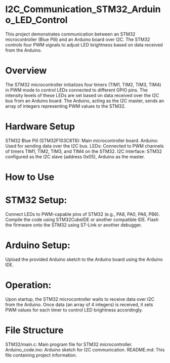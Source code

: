 # I2C_Communication_STM32_Arduino_LED_Control
This project demonstrates communication between an STM32 microcontroller (Blue Pill) and an Arduino board over I2C. The STM32 controls four PWM signals to adjust LED brightness based on data received from the Arduino.

# Overview
The STM32 microcontroller initializes four timers (TIM1, TIM2, TIM3, TIM4) in PWM mode to control LEDs connected to different GPIO pins. The intensity levels of these LEDs are set based on data received over the I2C bus from an Arduino board. The Arduino, acting as the I2C master, sends an array of integers representing PWM values to the STM32.

# Hardware Setup
STM32 Blue Pill (STM32F103C8T6): Main microcontroller board.
Arduino: Used for sending data over the I2C bus.
LEDs: Connected to PWM channels of timers TIM1, TIM2, TIM3, and TIM4 on the STM32.
I2C Interface: STM32 configured as the I2C slave (address 0x05), Arduino as the master.

# How to Use
# STM32 Setup:

Connect LEDs to PWM-capable pins of STM32 (e.g., PA8, PA0, PA6, PB6).
Compile the code using STM32CubeIDE or another compatible IDE.
Flash the firmware onto the STM32 using ST-Link or another debugger.

# Arduino Setup:
Upload the provided Arduino sketch to the Arduino board using the Arduino IDE.
# Operation:
Upon startup, the STM32 microcontroller waits to receive data over I2C from the Arduino.
Once data (an array of 4 integers) is received, it sets PWM values for each timer to control LED brightness accordingly.

# File Structure
STM32/main.c: Main program file for STM32 microcontroller.
Arduino_code.ino: Arduino sketch for I2C communication.
README.md: This file containing project information.


